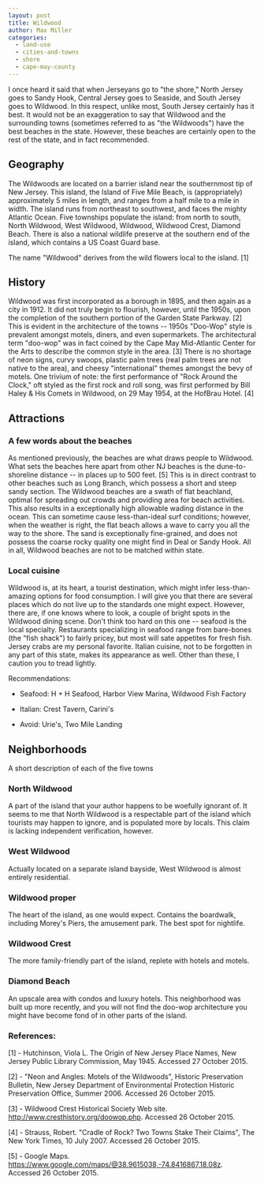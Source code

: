 ```yaml
---
layout: post
title: Wildwood
author: Max Miller
categories:
  - land-use
  - cities-and-towns
  - shore
  - cape-may-county
---
```


I once heard it said that when Jerseyans go to "the shore," North Jersey goes to Sandy Hook, Central Jersey goes to Seaside, and South Jersey goes to Wildwood. In this respect, unlike most, South Jersey certainly has it best. It would not be an exaggeration to say that Wildwood and the surrounding towns (sometimes referred to as "the Wildwoods") have the best beaches in the state. However, these beaches are certainly open to the rest of the state, and in fact recommended.

## Geography

The Wildwoods are located on a barrier island near the southernmost tip of New Jersey. This island, the Island of Five Mile Beach, is (appropriately) approximately 5 miles in length, and ranges from a half mile to a mile in width. The island runs from northeast to southwest, and faces the mighty Atlantic Ocean. Five townships populate the island: from north to south, North Wildwood, West Wildwood, Wildwood, Wildwood Crest, Diamond Beach. There is also a national wildlife preserve at the southern end of the island, which contains a US Coast Guard base.

The name "Wildwood" derives from the wild flowers local to the island. [1]

## History

Wildwood was first incorporated as a borough in 1895, and then again as a city in 1912. It did not truly begin to flourish, however, until the 1950s, upon the completion of the southern portion of the Garden State Parkway. [2] This is evident in the architecture of the towns -- 1950s "Doo-Wop" style is prevalent amongst motels, diners, and even supermarkets. The architectural term "doo-wop" was in fact coined by the Cape May Mid-Atlantic Center for the Arts to describe the common style in the area. [3] There is no shortage of neon signs, curvy swoops, plastic palm trees (real palm trees are not native to the area), and cheesy "international" themes amongst the bevy of motels. One trivium of note: the first performance of "Rock Around the Clock," oft styled as the first rock and roll song, was first performed by Bill Haley & His Comets in Wildwood, on 29 May 1954, at the HofBrau Hotel. [4]

## Attractions

### A few words about the beaches

As mentioned previously, the beaches are what draws people to Wildwood. What sets the beaches here apart from other NJ beaches is the dune-to-shoreline distance -- in places up to 500 feet. [5] This is in direct contrast to other beaches such as Long Branch, which possess a short and steep sandy section. The Wildwood beaches are a swath of flat beachland, optimal for spreading out crowds and providing area for beach activities. This also results in a exceptionally high allowable wading distance in the ocean. This can sometime cause less-than-ideal surf conditions; however, when the weather is right, the flat beach allows a wave to carry you all the way to the shore. The sand is exceptionally fine-grained, and does not possess the coarse rocky quality one might find in Deal or Sandy Hook. All in all, Wildwood beaches are not to be matched within state.

### Local cuisine

Wildwood is, at its heart, a tourist destination, which might infer less-than-amazing options for food consumption. I will give you that there are several places which do not live up to the standards one might expect. However, there are, if one knows where to look, a couple of bright spots in the Wildwood dining scene. Don't think too hard on this one -- seafood is the local specialty. Restaurants specializing in seafood range from bare-bones (the "fish shack") to fairly pricey, but most will sate appetites for fresh fish. Jersey crabs are my personal favorite. Italian cuisine, not to be forgotten in any part of this state, makes its appearance as well. Other than these, I caution you to tread lightly.

Recommendations:

-	Seafood: H + H Seafood, Harbor View Marina, Wildwood Fish Factory

-	Italian: Crest Tavern, Carini's

-	Avoid: Urie's, Two Mile Landing

## Neighborhoods

A short description of each of the five towns

### North Wildwood

A part of the island that your author happens to be woefully ignorant of. It seems to me that North Wildwood is a respectable part of the island which tourists may happen to ignore, and is populated more by locals. This claim is lacking independent verification, however.

### West Wildwood

Actually located on a separate island bayside, West Wildwood is almost entirely residential.

### Wildwood proper

The heart of the island, as one would expect. Contains the boardwalk, including Morey's Piers, the amusement park. The best spot for nightlife.

### Wildwood Crest

The more family-friendly part of the island, replete with hotels and motels.

### Diamond Beach

An upscale area with condos and luxury hotels. This neighborhood was built up more recently, and you will not find the doo-wop architecture you might have become fond of in other parts of the island.

### References:

[1] - Hutchinson, Viola L. The Origin of New Jersey Place Names, New Jersey Public Library Commission, May 1945. Accessed 27 October 2015.

[2] - "Neon and Angles: Motels of the Wildwoods", Historic Preservation Bulletin, New Jersey Department of Environmental Protection Historic Preservation Office, Summer 2006. Accessed 26 October 2015.

[3] - Wildwood Crest Historical Society Web site. <http://www.cresthistory.org/doowop.php>. Accessed 26 October 2015.

[4] - Strauss, Robert. "Cradle of Rock? Two Towns Stake Their Claims", The New York Times, 10 July 2007. Accessed 26 October 2015.

[5] - Google Maps. <https://www.google.com/maps/@38.9615038,-74.8416867,18.08z>. Accessed 26 October 2015.